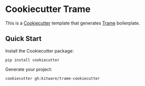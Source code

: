 # Cookiecutter Trame

This is a [Cookiecutter](https://github.com/audreyr/cookiecutter) template that generates
[Trame](https://github.com/kitware/trame) boilerplate.

## Quick Start

Install the Cookiecutter package:
```
pip install cookiecutter
```

Generate your project:
```
cookiecutter gh:kitware/trame-cookiecutter
```
